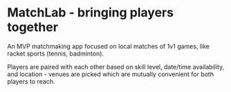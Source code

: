 # MatchLab - bringing players together

An MVP matchmaking app focused on local matches of 1v1 games, like racket sports (tennis, badminton).

Players are paired with each other based on skill level, date/time availability, and location - venues are picked which are mutually convenient for both players to reach.
